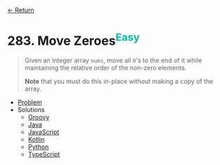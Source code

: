 [&larr; Return](https://hanggrian.github.io/grind-leetcode/)

# 283. Move Zeroes<sup style="color: rgb(0, 184, 163);">Easy</sup>

> Given an integer array `nums`, move all `0`'s to the end of it while
  maintaining the relative order of the non-zero elements.
>
> **Note** that you must do this in-place without making a copy of the array.

- [Problem](https://leetcode.com/problems/move-zeroes/)
- Solutions
  - [Groovy](https://github.com/hanggrian/grind-leetcode/blob/main/groovy/src/main/groovy/problems201_300/MoveZeroes.groovy)
  - [Java](https://github.com/hanggrian/grind-leetcode/blob/main/java/src/main/java/problems201_300/MoveZeroes.java)
  - [JavaScript](https://github.com/hanggrian/grind-leetcode/blob/main/javascript/src/problems201_300/move-zeroes.js)
  - [Kotlin](https://github.com/hanggrian/grind-leetcode/blob/main/kotlin/src/main/kotlin/problems201_300/MoveZeroes.kt)
  - [Python](https://github.com/hanggrian/grind-leetcode/blob/main/python/src/problems201_300/move_zeroes.py)
  - [TypeScript](https://github.com/hanggrian/grind-leetcode/blob/main/typescript/src/problems201_300/move-zeroes.ts)
